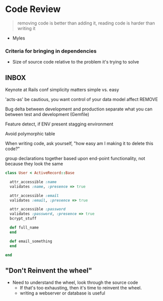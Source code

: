 # Code Review

> removing code is better than adding it, reading code is harder than writing it
- Myles


### Criteria for bringing in dependencies
- Size of source code relative to the problem it's trying to solve


## INBOX

Keynote at Rails conf
  simplicity matters
  simple vs. easy

'acts-as'
  be cautious, you want control of your data model
  affect
  REMOVE

Bug
  delta between development and production
  separate what you can between test and development (Gemfile)

Feature detect, if ENV present
  stagging environment

Avoid polymorphic table

When writing code, ask yourself, "how easy am I making it to delete this code?"

group declarations together based upon end-point functionality, not because they look the same

```ruby
class User < ActiveRecord::Base

  attr_accessible :name
  validates :name, :presence => true

  attr_accessible :email
  validates :email, :presence => true

  attr_accessible :password
  validates :password, :presence => true
  bcrypt_stuff

  def full_name
  end

  def email_something
  end

end
```


## "Don't Reinvent the wheel"

- Need to understand the wheel, look through the source code
    - If that's too exhausting, then it's time to reinvent the wheel.
    - writing a webserver or database is useful

